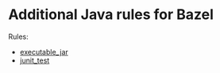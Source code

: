 # Additional Java rules for Bazel

Rules:

- [executable_jar](/docs/executable_jar.md)
- [junit_test](/docs/junit_test.md)
